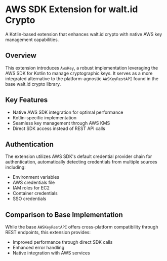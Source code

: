 # AWS SDK Extension for walt.id Crypto

A Kotlin-based extension that enhances walt.id crypto with native AWS key management capabilities.

## Overview

This extension introduces `AwsKey`, a robust implementation leveraging the AWS SDK for Kotlin to manage cryptographic keys. It serves as a more integrated alternative to the platform-agnostic `AWSKeyRestAPI` found in the base walt.id crypto library.

## Key Features

- Native AWS SDK integration for optimal performance
- Kotlin-specific implementation
- Seamless key management through AWS KMS
- Direct SDK access instead of REST API calls

## Authentication

The extension utilizes AWS SDK's default credential provider chain for authentication, automatically detecting credentials from multiple sources including:

- Environment variables
- AWS credentials file
- IAM roles for EC2
- Container credentials
- SSO credentials

## Comparison to Base Implementation

While the base `AWSKeyRestAPI` offers cross-platform compatibility through REST endpoints, this extension provides:

- Improved performance through direct SDK calls
- Enhanced error handling
- Native integration with AWS services

